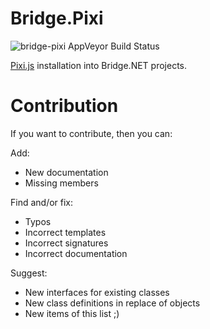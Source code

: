 # Bridge.Pixi
![bridge-pixi AppVeyor Build Status](https://ci.appveyor.com/api/projects/status/github/Dia6lo/Bridge.Pixi?svg=true)

[Pixi.js](https://github.com/pixijs/pixi.js/) installation into Bridge.NET projects.

# Contribution

If you want to contribute, then you can:

Add:
- New documentation
- Missing members

Find and/or fix:
- Typos
- Incorrect templates
- Incorrect signatures
- Incorrect documentation

Suggest:
- New interfaces for existing classes
- New class definitions in replace of objects
- New items of this list ;)
